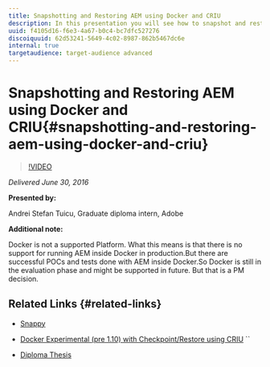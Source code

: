 ```yaml
---
title: Snapshotting and Restoring AEM using Docker and CRIU
description: In this presentation you will see how to snapshot and restore AEM (both the running process and the files) using an experimental integration between Docker and CRIU.  You will also see Snappy, a proof of concept implementation of a system designed to automate the process of creating, storing and restoring snapshots.
uuid: f4105d16-f6e3-4a67-b0c4-bc7dfc527276
discoiquuid: 62d53241-5649-4c02-8987-862b5467dc6e
internal: true
targetaudience: target-audience advanced
---
```


# Snapshotting and Restoring AEM using Docker and CRIU{#snapshotting-and-restoring-aem-using-docker-and-criu}

>[!VIDEO](https://video.tv.adobe.com/v/19696/?quality=9)

*Delivered June 30, 2016*

**Presented by:**

Andrei Stefan Tuicu, Graduate diploma intern, Adobe

**Additional note:**
 
Docker is not a supported Platform. What this means is that there is no support for running AEM inside Docker in production.But there are successful POCs and tests done with AEM inside Docker.So Docker is still in the evaluation phase and might be supported in future. But that is a PM decision.

## Related Links {#related-links}

* [Snappy](https://git.corp.adobe.com/tuicu/Snappy)
* [Docker Experimental (pre 1.10) with Checkpoint/Restore using CRIU](https://github.com/boucher/docker/releases/tag/v1.10_2-16-16-experimental) ``

* [Diploma Thesis](https://drive.google.com/file/d/0Bz4oADNI4d8-ZEpEWGVBYlgtMEU/view?pref=2&pli=1)

